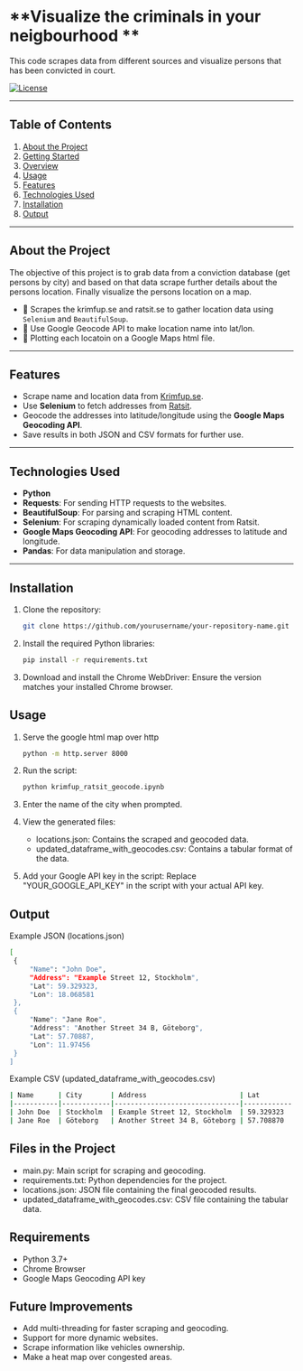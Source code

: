 # **Visualize the criminals in your neigbourhood **

This code scrapes data from different sources and visualize persons that has been convicted in court.


[![License](https://img.shields.io/badge/license-MIT-blue.svg)](LICENSE)


---

## **Table of Contents**

1. [About the Project](#about-the-project)
2. [Getting Started](#getting-started)
3. [Overview](#overview)
4. [Usage](#usage)
5. [Features](#features)
6. [Technologies Used](#technologies-used)
7. [Installation](#installation)
8. [Output](#output)


---
## **About the Project**

The objective of this project is to grab data from a conviction database (get persons by city) and based on that data scrape further details about the persons location.
Finally visualize the persons location on a map.
- 🛒 Scrapes the krimfup.se and ratsit.se to gather location data using `Selenium` and `BeautifulSoup`.
- 🧠 Use Google Geocode API to make location name into lat/lon.
- 📩 Plotting each locatoin on a Google Maps html file.


---

## **Features**
- Scrape name and location data from [Krimfup.se](https://www.krimfup.se/search).
- Use **Selenium** to fetch addresses from [Ratsit](https://www.ratsit.se).
- Geocode the addresses into latitude/longitude using the **Google Maps Geocoding API**.
- Save results in both JSON and CSV formats for further use.

---

## **Technologies Used**
- **Python**
- **Requests**: For sending HTTP requests to the websites.
- **BeautifulSoup**: For parsing and scraping HTML content.
- **Selenium**: For scraping dynamically loaded content from Ratsit.
- **Google Maps Geocoding API**: For geocoding addresses to latitude and longitude.
- **Pandas**: For data manipulation and storage.

---

## **Installation**

1. Clone the repository:
   ```bash
   git clone https://github.com/yourusername/your-repository-name.git
2. Install the required Python libraries:
   ```bash
   pip install -r requirements.txt
3. Download and install the Chrome WebDriver:
   Ensure the version matches your installed Chrome browser.

## Usage
1. Serve the google html map over http
    ```bash
    python -m http.server 8000

2. Run the script:
     ```bash
   python krimfup_ratsit_geocode.ipynb

3. Enter the name of the city when prompted.

4. View the generated files:
   - locations.json: Contains the scraped and geocoded data.
   - updated_dataframe_with_geocodes.csv: Contains a tabular format of the data.
   
6. Add your Google API key in the script:
   Replace "YOUR_GOOGLE_API_KEY" in the script with your actual API key.

## **Output**
   Example JSON (locations.json)
   ```bash
   [
    {
        "Name": "John Doe",
        "Address": "Example Street 12, Stockholm",
        "Lat": 59.329323,
        "Lon": 18.068581
    },
    {
        "Name": "Jane Roe",
        "Address": "Another Street 34 B, Göteborg",
        "Lat": 57.70887,
        "Lon": 11.97456
    }
]
 ```
Example CSV (updated_dataframe_with_geocodes.csv)
   ```bash
| Name      | City       | Address                       | Lat        | Lon        |
|-----------|------------|-------------------------------|------------|------------|
| John Doe  | Stockholm  | Example Street 12, Stockholm  | 59.329323  | 18.068581  |
| Jane Roe  | Göteborg   | Another Street 34 B, Göteborg | 57.708870  | 11.974560  |
```

## **Files in the Project**
- main.py: Main script for scraping and geocoding.
- requirements.txt: Python dependencies for the project.
- locations.json: JSON file containing the final geocoded results.
- updated_dataframe_with_geocodes.csv: CSV file containing the tabular data.

## **Requirements**
- Python 3.7+
- Chrome Browser
- Google Maps Geocoding API key


## **Future Improvements**
- Add multi-threading for faster scraping and geocoding.
- Support for more dynamic websites.
- Scrape information like vehicles ownership.
- Make a heat map over congested areas.


